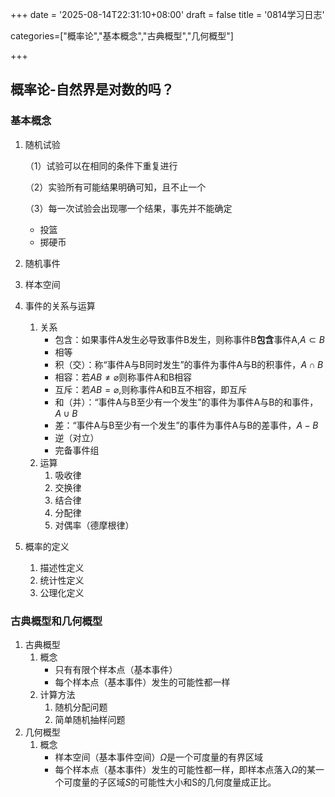 +++
date = '2025-08-14T22:31:10+08:00'
draft = false
title = '0814学习日志'

categories=["概率论","基本概念","古典概型","几何概型"]

+++

## 概率论-自然界是对数的吗？

### 基本概念

1. 随机试验

   （1）试验可以在相同的条件下重复进行

   （2）实验所有可能结果明确可知，且不止一个

   （3）每一次试验会出现哪一个结果，事先并不能确定

   * 投篮
   * 掷硬币

2. 随机事件

3. 样本空间

4. 事件的关系与运算

   1. 关系
      * 包含：如果事件A发生必导致事件B发生，则称事件B**包含**事件A,$A\subset B$
      * 相等
      * 积（交）：称“事件A与B同时发生”的事件为事件A与B的积事件，$A\cap B$
      * 相容：若$AB\neq \varnothing$则称事件A和B相容
      * 互斥：若$AB=\varnothing$,则称事件A和B互不相容，即互斥
      * 和（并）：“事件A与B至少有一个发生”的事件为事件A与B的和事件，$A\cup B$
      * 差：“事件A与B至少有一个发生”的事件为事件A与B的差事件，$A-B$
      * 逆（对立）
      * 完备事件组
   2. 运算
      1. 吸收律
      2. 交换律
      3. 结合律
      4. 分配律
      5. 对偶率（德摩根律）

5. 概率的定义

   1. 描述性定义
   2. 统计性定义
   3. 公理化定义

### 古典概型和几何概型

1. 古典概型
   1. 概念
      * 只有有限个样本点（基本事件）
      * 每个样本点（基本事件）发生的可能性都一样
   2. 计算方法
      1. 随机分配问题
      2. 简单随机抽样问题
2. 几何概型
   1. 概念
      * 样本空间（基本事件空间）$\Omega$是一个可度量的有界区域
      * 每个样本点（基本事件）发生的可能性都一样，即样本点落入$\Omega$的某一个可度量的子区域$S$的可能性大小和S的几何度量成正比。
